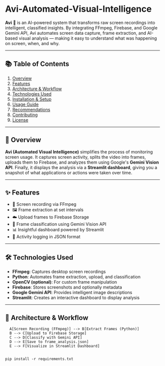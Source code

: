 
# Avi-Automated-Visual-Intelligence

**Avi** 🤖 is an AI-powered system that transforms raw screen recordings into intelligent, classified insights. By integrating FFmpeg, Firebase, and Google Gemini API, Avi automates screen data capture, frame extraction, and AI-based visual analysis — making it easy to understand what was happening on screen, when, and why.

---

## 📚 Table of Contents

1. [Overview](#overview)  
2. [Features](#features)  
3. [Architecture & Workflow](#architecture--workflow)  
4. [Technologies Used](#technologies-used)  
5. [Installation & Setup](#installation--setup)  
6. [Usage Guide](#usage-guide)  
7. [Recommendations](#recommendations)  
8. [Contributing](#contributing)  
9. [License](#license)  

---

## 📌 Overview

**Avi (Automated Visual Intelligence)** simplifies the process of monitoring screen usage. It captures screen activity, splits the video into frames, uploads them to Firebase, and analyzes them using Google's **Gemini Vision API**. Finally, it displays the analysis via a **Streamlit dashboard**, giving you a snapshot of what applications or actions were taken over time.

---

## ✨ Features

- 🔴 Screen recording via FFmpeg  
- 🖼️ Frame extraction at set intervals  
- ☁️ Upload frames to Firebase Storage  
- 🧠 Frame classification using Gemini Vision API  
- 📊 Insightful dashboard powered by Streamlit  
- 📝 Activity logging in JSON format  

---

## 🛠 Technologies Used

- **FFmpeg**: Captures desktop screen recordings  
- **Python**: Automates frame extraction, upload, and classification  
- **OpenCV (optional)**: For custom frame manipulation  
- **Firebase**: Stores screenshots and optionally metadata  
- **Google Gemini API**: Provides intelligent image descriptions  
- **Streamlit**: Creates an interactive dashboard to display analysis  

---

## 🔄 Architecture & Workflow

```mermaidgraph TD
  A[Screen Recording (FFmpeg)] --> B[Extract Frames (Python)]
  B --> C[Upload to Firebase Storage]
  C --> D[Classify with Gemini API]
  D --> E[Save to frame_analysis.json]
  E --> F[Visualize in Streamlit Dashboard]


pip install -r requirements.txt